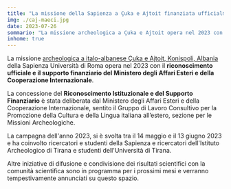 ```yaml
---
title: "La missione della Sapienza a Çuka e Ajtoit finanziata ufficialmente dal MAECI"
img: ./caj-maeci.jpg
date: 2023-07-26
sommario: "La missione archeologica a Çuka e Ajtoit opera nel 2023 con il riconoscimento ufficiale e il supporto finanziario del Ministero degli Affari Esteri e della Cooperazione Internazionale."
inhome: true
---
```



La missione [archeologica a italo-albanese Çuka e Ajtoit, Konispoli, Albania](../../ricerca/missione-archeologica-sapienza-a-cuka-e-ajtoit-albania/) della Sapienza Università di Roma opera nel 2023 con il **riconoscimento ufficiale e il supporto finanziario del Ministero degli Affari Esteri e della Cooperazione Internazionale**.

La concessione del **Riconoscimento Istituzionale e del Supporto Finanziario** è stata deliberata dal Ministero degli Affari Esteri e della Cooperazione Internazionale, sentito il Gruppo di Lavoro Consultivo per la Promozione della Cultura e della Lingua italiana all’estero, sezione per le Missioni Archeologiche.

La campagna dell'anno 2023, si è svolta tra il 14 maggio e il 13 giugno 2023 e ha coinvolto ricercatori e studenti della Sapienza e ricercatori dell'Istituto Archeologico di Tirana e studenti dell'Università di Tirana.

Altre iniziative di difusione e condivisione dei risultati scientifici con la comunità scientifica sono in programma per i prossimi mesi e verranno tempestivamente annunciati su questo spazio.